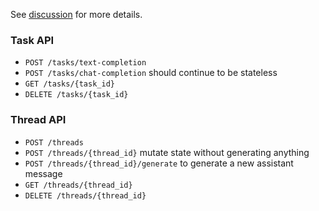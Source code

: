 See [discussion](https://github.com/iimez/lllms/discussions/8) for more details.

### Task API

- `POST /tasks/text-completion`
- `POST /tasks/chat-completion` should continue to be stateless
- `GET /tasks/{task_id}`
- `DELETE /tasks/{task_id}`

### Thread API

- `POST /threads`
- `POST /threads/{thread_id}` mutate state without generating anything
- `POST /threads/{thread_id}/generate` to generate a new assistant message
- `GET /threads/{thread_id}`
- `DELETE /threads/{thread_id}`